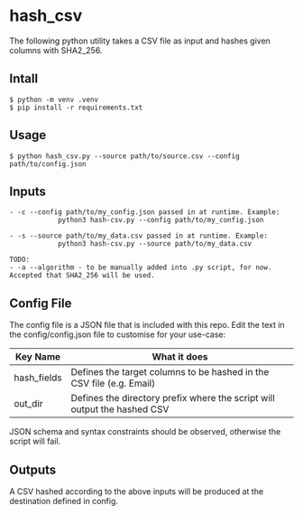 # hash_csv
The following python utility takes a CSV file as input and hashes given columns with SHA2_256.

## Intall
```
$ python -m venv .venv
$ pip install -r requirements.txt
```

## Usage
```
$ python hash_csv.py --source path/to/source.csv --config path/to/config.json
```

## Inputs
```
- -c --config path/to/my_config.json passed in at runtime. Example:           
            python3 hash-csv.py --config path/to/my_config.json

- -s --source path/to/my_data.csv passed in at runtime. Example:          
            python3 hash-csv.py --source path/to/my_data.csv

TODO:
- -a --algorithm - to be manually added into .py script, for now. Accepted that SHA2_256 will be used.
```

## Config File
The config file is a JSON file that is included with this repo. Edit the text in the config/config.json file to customise for your use-case:

| Key Name    | What it does |
| ----------  | ------------ |
| hash_fields | Defines the target columns to be hashed in the CSV file (e.g. Email)     |
| out_dir     | Defines the directory prefix where the script will output the hashed CSV |

JSON schema and syntax constraints should be observed, otherwise the script will fail.

## Outputs
A CSV hashed according to the above inputs will be produced at the destination defined in config.